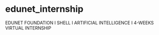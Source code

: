 # edunet_internship
EDUNET FOUNDATION I SHELL I ARTIFICIAL INTELLIGENCE I 4-WEEKS VIRTUAL INTERNSHIP

